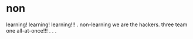 # non
learning!
learning!
learning!!!
.
non-learning we are the hackers.
three team one all-at-once!!!
.
.
.
